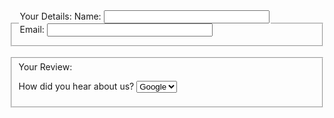 <!DOCTYPE html>
<html lang="en" dir="ltr">
<head>
  <meta charset="uft-8">
  <title>Frorms</title>
</head>

<body>
<form actions="http://fptaptech.heroku.app.com" method="get">
<fieldset>
<legend> Your Details:</lengend>
<label> Name: <input type="text"name="name" size="30" maxlength="100"><lebel><br />
<label> Email: <input type="email" name="email" size="30" maxlength="100"><lebel><br />
</fieldset><br />
<fieldset>
<lengend>Your Review:</lengend>
<p>
<label for="hear about">How did you hear about us?</label>
<select name="referre" id="hear about">
<option valua="gooole">Google</option>
<option valua="friend">Friend</option>
<option valua="advert">Advert</option>
<option valua="other">Other</option>
</select>
</p>